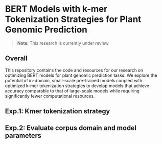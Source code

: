 # BERT Models with k-mer Tokenization Strategies for Plant Genomic Prediction

> **Note**: This research is currently under review.

## Overall

This repository contains the code and resources for our research on optimizing BERT models for plant genomic prediction tasks. We explore the potential of in-domain, small-scale pre-trained models coupled with optimized k-mer tokenization strategies to develop models that achieve accuracy comparable to that of large-scale models while requiring significantly fewer computational resources.

## Exp.1: Kmer tokenization strategy
## Exp.2: Evaluate corpus domain and model parameters
